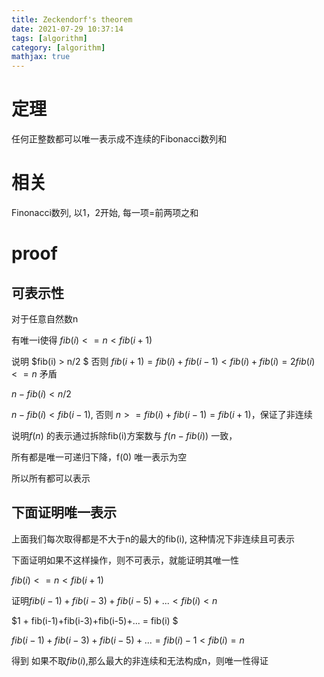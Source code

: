```yaml
---
title: Zeckendorf's theorem
date: 2021-07-29 10:37:14
tags: [algorithm]
category: [algorithm]
mathjax: true
---
```


# 定理

任何正整数都可以唯一表示成不连续的Fibonacci数列和

# 相关

Finonacci数列, 以1，2开始, 每一项=前两项之和

# proof

## 可表示性

对于任意自然数n

有唯一i使得 $fib(i) <= n < fib(i+1)$

说明 $fib(i) > n/2 $ 否则 $fib(i+1) = fib(i)+fib(i-1) < fib(i)+fib(i) = 2fib(i) <= n$ 矛盾

$n-fib(i) < n/2$

$n-fib(i) < fib(i-1)$, 否则 $n >= fib(i)+fib(i-1) = fib(i+1)$，保证了非连续

说明$f(n)$ 的表示通过拆除fib(i)方案数与 $f(n-fib(i))$ 一致，

所有都是唯一可递归下降，f(0) 唯一表示为空

所以所有都可以表示

## 下面证明唯一表示

上面我们每次取得都是不大于n的最大的fib(i), 这种情况下非连续且可表示

下面证明如果不这样操作，则不可表示，就能证明其唯一性

$fib(i) <= n < fib(i+1)$

证明$fib(i-1)+fib(i-3)+fib(i-5)+... < fib(i) < n$


$1 + fib(i-1)+fib(i-3)+fib(i-5)+... = fib(i) $

$fib(i-1)+fib(i-3)+fib(i-5)+... = fib(i) - 1 < fib(i) = n$

得到 如果不取$fib(i)$,那么最大的非连续和无法构成n，则唯一性得证

